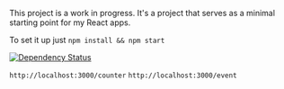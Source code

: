 This project is a work in progress. It's a project that serves as a minimal starting point for my React apps.

To set it up just
`npm install && npm start`

[![Dependency Status](https://david-dm.org/jvorcak/my-react-starter.svg)](https://david-dm.org/jvorcak/my-react-starter)


`http://localhost:3000/counter`
`http://localhost:3000/event`
